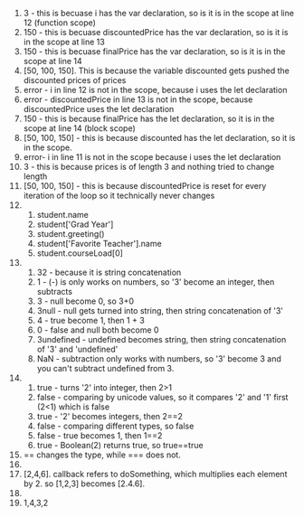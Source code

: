 1. 3 - this is becuase i has the var declaration, so is it is in the scope at line 12 (function scope)
2. 150 - this is becuase discountedPrice has the var declaration, so is it is in the scope at line 13
3. 150 - this is becuase finalPrice has the var declaration, so is it is in the scope at line 14
4. [50, 100, 150]. This is because the variable discounted gets pushed the discounted prices of prices
5. error - i in line 12 is not in the scope, because i uses the let declaration
6. error - discountedPrice in line 13 is not in the scope, because discountedPrice uses the let declaration
7. 150 - this is because finalPrice has the let declaration, so it is in the scope at line 14 (block scope)
8. [50, 100, 150] - this is because discounted has the let declaration, so it is in the scope.
9. error- i in line 11 is not in the scope because i uses the let declaration
10. 3 - this is because prices is of length 3 and nothing tried to change length
11. [50, 100, 150] - this is because discountedPrice is reset for every iteration of the loop so it technically never changes
12.  
     1. student.name
     2. student['Grad Year']
     3. student.greeting()
     4. student['Favorite Teacher'].name
     5. student.courseLoad[0]
13. 
    1.  32 - because it is string concatenation
    2.  1 - (-) is only works on numbers, so '3' become an integer, then subtracts
    3.  3 - null become 0, so 3+0
    4.  3null - null gets turned into string, then string concatenation of '3'
    5.  4 - true become 1, then 1 + 3
    6.  0 - false and null both become 0
    7.  3undefined - undefined becomes string, then string concatenation of '3' and 'undefined'
    8.  NaN - subtraction only works with numbers, so '3' become 3 and you can't subtract undefined from 3.
14. 
    1.  true - turns '2' into integer, then 2>1
    2.  false - comparing by unicode values, so it compares '2' and '1' first (2<1) which is false
    3.  true - '2' becomes integers, then 2==2
    4.  false - comparing different types, so false
    5.  false - true becomes 1, then 1==2
    6.  true - Boolean(2) returns true, so true==true
15. == changes the type, while === does not.
16. 
17. [2,4,6]. callback refers to doSomething, which multiplies each element by 2. so [1,2,3] becomes [2.4.6].
18. 
19. 1,4,3,2